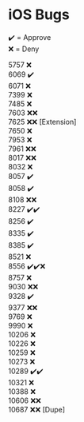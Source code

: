 # iOS Bugs

✔️ = Approve  
❌ = Deny

5757 ❌  
6069 ✔️  
6071 ❌  
7399 ❌  
7485 ❌  
7603 ❌❌  
7625 ❌❌ [Extension]  
7650 ❌  
7953 ❌  
7961 ❌❌  
8017 ❌❌  
8032 ❌  
8057 ✔️  
8058 ✔️  
8108 ❌❌  
8227 ✔️✔️  
8256 ✔️  
8335 ✔️  
8385 ✔️  
8521 ❌  
8556 ✔️✔️❌  
8757 ❌  
9030 ❌❌  
9328 ✔️  
9377 ❌❌  
9769 ❌  
9990 ❌  
10206 ❌  
10226 ❌  
10259 ❌  
10273 ❌  
10289 ✔️✔️  
10321 ❌  
10388 ❌  
10606 ❌❌  
10687 ❌❌ [Dupe]
